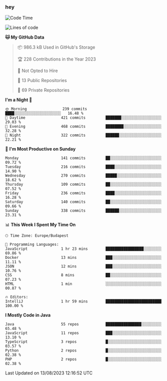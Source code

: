 ### hey

<!--START_SECTION:waka-->
![Code Time](http://img.shields.io/badge/Code%20Time-949%20hrs%2042%20mins-blue)

![Lines of code](https://img.shields.io/badge/From%20Hello%20World%20I%27ve%20Written-1.0%20million%20lines%20of%20code-blue)

**🐱 My GitHub Data** 

> 📦 986.3 kB Used in GitHub's Storage 
 > 
> 🏆 228 Contributions in the Year 2023
 > 
> 🚫 Not Opted to Hire
 > 
> 📜 13 Public Repositories 
 > 
> 🔑 69 Private Repositories 
 > 
**I'm a Night 🦉** 

```text
🌞 Morning                239 commits         ████░░░░░░░░░░░░░░░░░░░░░   16.48 % 
🌆 Daytime                421 commits         ███████░░░░░░░░░░░░░░░░░░   29.03 % 
🌃 Evening                468 commits         ████████░░░░░░░░░░░░░░░░░   32.28 % 
🌙 Night                  322 commits         ██████░░░░░░░░░░░░░░░░░░░   22.21 % 
```
📅 **I'm Most Productive on Sunday** 

```text
Monday                   141 commits         ██░░░░░░░░░░░░░░░░░░░░░░░   09.72 % 
Tuesday                  216 commits         ████░░░░░░░░░░░░░░░░░░░░░   14.90 % 
Wednesday                270 commits         █████░░░░░░░░░░░░░░░░░░░░   18.62 % 
Thursday                 109 commits         ██░░░░░░░░░░░░░░░░░░░░░░░   07.52 % 
Friday                   236 commits         ████░░░░░░░░░░░░░░░░░░░░░   16.28 % 
Saturday                 140 commits         ██░░░░░░░░░░░░░░░░░░░░░░░   09.66 % 
Sunday                   338 commits         ██████░░░░░░░░░░░░░░░░░░░   23.31 % 
```


📊 **This Week I Spent My Time On** 

```text
🕑︎ Time Zone: Europe/Budapest

💬 Programming Languages: 
JavaScript               1 hr 23 mins        █████████████████░░░░░░░░   69.86 % 
Docker                   13 mins             ███░░░░░░░░░░░░░░░░░░░░░░   11.11 % 
JSON                     12 mins             ███░░░░░░░░░░░░░░░░░░░░░░   10.76 % 
CSS                      8 mins              ██░░░░░░░░░░░░░░░░░░░░░░░   07.23 % 
HTML                     1 min               ░░░░░░░░░░░░░░░░░░░░░░░░░   00.87 % 

🔥 Editors: 
IntelliJ                 1 hr 59 mins        █████████████████████████   100.00 % 
```

**I Mostly Code in Java** 

```text
Java                     55 repos            ████████████████░░░░░░░░░   65.48 % 
JavaScript               11 repos            ███░░░░░░░░░░░░░░░░░░░░░░   13.10 % 
TypeScript               3 repos             █░░░░░░░░░░░░░░░░░░░░░░░░   03.57 % 
Python                   2 repos             █░░░░░░░░░░░░░░░░░░░░░░░░   02.38 % 
PHP                      2 repos             █░░░░░░░░░░░░░░░░░░░░░░░░   02.38 % 
```




 Last Updated on 13/08/2023 12:16:52 UTC
<!--END_SECTION:waka-->
